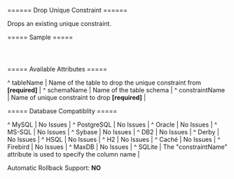 ====== Drop Unique Constraint ======

Drops an existing unique constraint.

===== Sample =====

<code xml>
<dropUniqueConstraint tableName="person" constraintName="pk_person"/>
</code>


===== Available Attributes =====

^ tableName | Name of the table to drop the unique constraint from **[required]** |
^ schemaName | Name of the table schema |
^ constraintName | Name of unique constraint to drop **[required]** |


===== Database Compatiblity =====

^ MySQL  | No Issues  | 
^ PostgreSQL  | No Issues  | 
^ Oracle  | No Issues  | 
^ MS-SQL  | No Issues  | 
^ Sybase  | No Issues  | 
^ DB2  | No Issues  | 
^ Derby  | No Issues  | 
^ HSQL  | No Issues  | 
^ H2  | No Issues  | 
^ Caché  | No Issues  | 
^ Firebird  | No Issues  | 
^ MaxDB  | No Issues  | 
^ SQLite  | The "constraintName" attribute is used to specify the column name  |

Automatic Rollback Support: **NO**